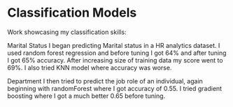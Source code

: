 # Classification Models
 Work showcasing my classification skills:
 
 Marital Status 
  I began predicting Marital status in a HR analytics dataset. I used random forest regression and before tuning I got 64% and after tuning I got 65% accuracy. After increasing size of training data my score went to 69%. I also tried KNN model where accuracy was worse.

Department
  I then tried to predict the job role of an individual, again beginning with randomForest where I got accuracy of 0.55. I tried gradient boosting where I got a much better 0.65 before tuning.
